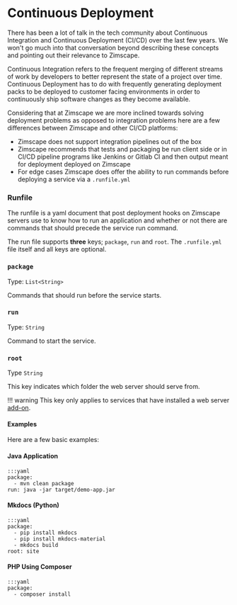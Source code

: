 # Continuous Deployment

There has been a lot of talk in the tech community about Continuous Integration and Continuous Deployment (CI/CD)
over the last few years. We won't go much into that conversation beyond describing these concepts and pointing
out their relevance to Zimscape. 

Continuous Integration refers to the frequent merging of different streams of work by developers to better 
represent the state of a project over time. Continuous Deployment has to do with frequently generating 
deployment packs to be deployed to customer facing environments in order to continuously ship software
changes as they become available.

Considering that at Zimscape we are more inclined towards solving deployment problems as opposed to
integration problems here are a few differences between Zimscape and other CI/CD platforms:

- Zimscape does not support integration pipelines out of the box
- Zimscape recommends that tests and packaging be run client side or in CI/CD pipeline programs like
Jenkins or Gitlab CI and then output meant for deployment deployed on Zimscape
- For edge cases Zimscape does offer the ability to run commands before deploying a service via a 
`.runfile.yml`

### Runfile

The runfile is a yaml document that post deployment hooks on Zimscape servers use to know how to run an 
application and whether or not there are commands that should precede the service run command. 

The run file supports **three** keys; `package`, `run` and `root`. The `.runfile.yml` file itself and 
all keys are optional.

### `package` 
Type: `List<String>`

Commands that should run before the service starts.

### `run`
Type: `String`

Command to start the service.

### `root`
Type `String`

This key indicates which folder the web server should serve from.

!!! warning
    This key only applies to services that have installed a web server [add-on](architecture/addons.md). 

#### Examples
Here are a few basic examples:
#### Java Application
    :::yaml
    package:
      - mvn clean package
    run: java -jar target/demo-app.jar

#### Mkdocs (Python)
    :::yaml
    package:
      - pip install mkdocs
      - pip install mkdocs-material
      - mkdocs build
    root: site

#### PHP Using Composer
    :::yaml
    package:
      - composer install



